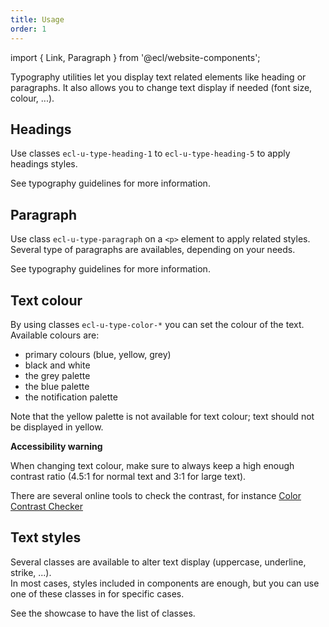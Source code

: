 ```yaml
---
title: Usage
order: 1
---
```


import { Link, Paragraph } from '@ecl/website-components';

<Paragraph size="lead">
  Typography utilities let you display text related elements like heading or
  paragraphs. It also allows you to change text display if needed (font size,
  colour, ...).
</Paragraph>

## Headings

Use classes `ecl-u-type-heading-1` to `ecl-u-type-heading-5` to apply headings styles.

See <Link to="/ec/guidelines/typography/">typography guidelines</Link> for more information.

## Paragraph

Use class `ecl-u-type-paragraph` on a `<p>` element to apply related styles.  
Several type of paragraphs are availables, depending on your needs.

See <Link to="/ec/guidelines/typography/">typography guidelines</Link> for more information.

## Text colour

By using classes `ecl-u-type-color-*` you can set the colour of the text.
Available colours are:

- primary colours (blue, yellow, grey)
- black and white
- the <Link to="/ec/guidelines/colours/">grey palette</Link>
- the <Link to="/ec/guidelines/colours/">blue palette</Link>
- the <Link to="/ec/guidelines/colours/">notification palette</Link>

Note that the yellow palette is not available for text colour; text should not be displayed in yellow.

**Accessibility warning**

When changing text colour, make sure to always keep a high enough contrast ratio (4.5:1 for normal text and 3:1 for large text).

There are several online tools to check the contrast, for instance [Color Contrast Checker](https://webaim.org/resources/contrastchecker/)

## Text styles

Several classes are available to alter text display (uppercase, underline, strike, ...).  
In most cases, styles included in components are enough, but you can use one of these classes in for specific cases.

See the showcase to have the list of classes.
